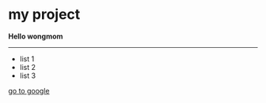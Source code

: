 # my project

**Hello wongmom**

---

- list 1
- list 2
- list 3

[go to google](https://google.com)
